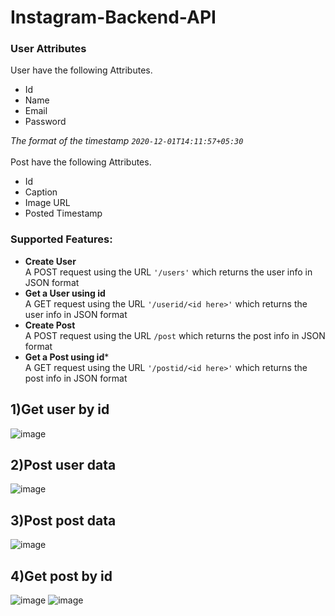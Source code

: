 # Instagram-Backend-API

### User Attributes
User have the following Attributes.
- Id
- Name
- Email
- Password
 
*The format of the timestamp `2020-12-01T14:11:57+05:30`*  <br><br>
Post have the following Attributes. 
- Id
- Caption
- Image URL
- Posted Timestamp


### Supported Features:

- **Create User** <br> 
A POST request using the URL `'/users'` which returns the user info in JSON format
- **Get a User using id** <br>
A GET request using the URL `'/userid/<id here>'` which returns the user info in JSON format
- **Create Post** <br>
A POST request using the URL `/post` which returns the post info in JSON format
- **Get a Post using id*** <br>
A GET request using the URL `'/postid/<id here>'` which returns the post info in JSON format

## 1)Get user by id
![image](https://user-images.githubusercontent.com/63915610/136667317-cd3be38f-f469-4ff7-993f-4cb8e707eeff.png)
## 2)Post user data
![image](https://user-images.githubusercontent.com/63915610/136667337-c50e5541-6f6f-4a2e-a973-9219959a10fd.png)
## 3)Post post data
![image](https://user-images.githubusercontent.com/63915610/136667680-5136f006-4690-41da-8524-66432f5464ba.png)
## 4)Get post by id
![image](https://user-images.githubusercontent.com/63915610/136668085-792a3c96-183f-46c2-a2b3-72af9405899a.png)
![image](https://user-images.githubusercontent.com/63915610/136668098-261baa03-8086-484e-8bf0-c648cee4faac.png)

